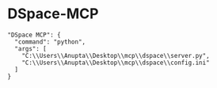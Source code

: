 # DSpace-MCP
    "DSpace MCP": {
      "command": "python",
      "args": [
        "C:\\Users\\Anupta\\Desktop\\mcp\\dspace\\server.py",
        "C:\\Users\\Anupta\\Desktop\\mcp\\dspace\\config.ini"
      ]
    }
